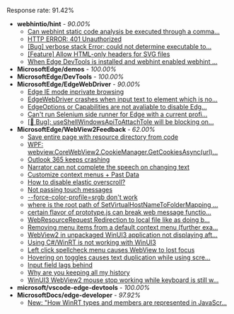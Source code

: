 Response rate: 91.42%

* **webhintio/hint** - _90.00%_
  * [Can webhint static code analysis be executed through a comma...](https://github.com/webhintio/hint/issues/5380)
  * [HTTP ERROR: 401 Unauthorized](https://github.com/webhintio/hint/issues/5362)
  * [[Bug] verbose stack Error: could not determine executable to...](https://github.com/webhintio/hint/issues/5349)
  * [[Feature] Allow HTML-only headers for SVG files](https://github.com/webhintio/hint/issues/5281)
  * [When Edge DevTools is installed and webhint enabled webhint ...](https://github.com/webhintio/hint/issues/5364)
* **MicrosoftEdge/demos** - _100.00%_
* **MicrosoftEdge/DevTools** - _100.00%_
* **MicrosoftEdge/EdgeWebDriver** - _90.00%_
  * [Edge IE mode inprivate browsing](https://github.com/MicrosoftEdge/EdgeWebDriver/issues/63)
  * [EdgeWebDriver crashes when input text to element which is no...](https://github.com/MicrosoftEdge/EdgeWebDriver/issues/62)
  * [EdgeOptions or Capabilities are not avaliable to disable Edg...](https://github.com/MicrosoftEdge/EdgeWebDriver/issues/61)
  * [Can't run Selenium side runner for Edge with a current profi...](https://github.com/MicrosoftEdge/EdgeWebDriver/issues/60)
  * [[🐛 Bug]: useShellWindowsApiToAttachToIe will be blocking on...](https://github.com/MicrosoftEdge/EdgeWebDriver/issues/34)
* **MicrosoftEdge/WebView2Feedback** - _62.00%_
  * [Save entire page with resource directory from code](https://github.com/MicrosoftEdge/WebView2Feedback/issues/3058)
  * [WPF: webview.CoreWebView2.CookieManager.GetCookiesAsync(url)...](https://github.com/MicrosoftEdge/WebView2Feedback/issues/3057)
  * [Outlook 365 keeps crashing](https://github.com/MicrosoftEdge/WebView2Feedback/issues/3056)
  * [Narrator can not complete the speech on changing text](https://github.com/MicrosoftEdge/WebView2Feedback/issues/3055)
  * [Customize context menus + Past Data](https://github.com/MicrosoftEdge/WebView2Feedback/issues/3053)
  * [How to disable elastic overscroll?](https://github.com/MicrosoftEdge/WebView2Feedback/issues/3016)
  * [Not passing touch messages](https://github.com/MicrosoftEdge/WebView2Feedback/issues/3015)
  * [--force-color-profile=srgb don't work](https://github.com/MicrosoftEdge/WebView2Feedback/issues/3013)
  * [where is the root path of SetVirtualHostNameToFolderMapping ...](https://github.com/MicrosoftEdge/WebView2Feedback/issues/3033)
  * [certain flavor of prototype.js can break web message functio...](https://github.com/MicrosoftEdge/WebView2Feedback/issues/3021)
  * [WebResourceRequest Redirection to local file like as doing b...](https://github.com/MicrosoftEdge/WebView2Feedback/issues/3020)
  * [Removing menu items from a default context menu (further exa...](https://github.com/MicrosoftEdge/WebView2Feedback/issues/3019)
  * [WebView2 in unpackaged WinUI3 application not displaying aft...](https://github.com/MicrosoftEdge/WebView2Feedback/issues/3018)
  * [Using C#/WinRT is not working with WinUI3](https://github.com/MicrosoftEdge/WebView2Feedback/issues/3017)
  * [Left click spellcheck menu causes WebView to lost focus](https://github.com/MicrosoftEdge/WebView2Feedback/issues/3012)
  * [Hovering on toggles causes text duplication while using scre...](https://github.com/MicrosoftEdge/WebView2Feedback/issues/3011)
  * [Input field lags behind](https://github.com/MicrosoftEdge/WebView2Feedback/issues/3010)
  * [Why are you keeping all my history](https://github.com/MicrosoftEdge/WebView2Feedback/issues/3009)
  * [WinUI3 WebView2 mouse stop working while keyboard is still w...](https://github.com/MicrosoftEdge/WebView2Feedback/issues/3003)
* **microsoft/vscode-edge-devtools** - _100.00%_
* **MicrosoftDocs/edge-developer** - _97.92%_
  * [New: "How WinRT types and members are represented in JavaScr...](https://github.com/MicrosoftDocs/edge-developer/pull/2343)